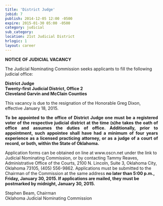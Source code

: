 ```yaml
---
title: 'District Judge'
jobid: 7
publish: 2014-12-05 12:00 -0500
expire: 2015-01-30 05:00 -0500
category: judicial
sub_category: 
location: 21st Judicial District
hrlogic: 1
layout: career
---
```

<div class="vacant"><div class="rup-head"><p class="centerText"><b>NOTICE OF JUDICIAL VACANCY</b></p><p>The Judicial Nominating Commission seeks applicants to fill the following judicial office:</p><p class="centerText"><strong>District Judge</strong><br><strong>Twenty-first Judicial District, Office 2</strong><br><strong>Cleveland Garvin and McClain Counties</strong></p></div><div class="rup-body"><p>This vacancy is due to the resignation of the Honorable Greg Dixon, effective January 18, 2015.</p><p class="innervacant" style="text-align: justify;"><strong>To be appointed to the office of District Judge one must be a registered voter of the respective judicial district at the time (s)he takes the oath of office and assumes the duties of office.  Additionally, prior to appointment, such appointee shall have had a minimum of four years experience as a licensed practicing attorney, or as a judge of a court of record, or both, within the State of Oklahoma.</strong></p><p>Application forms can be obtained on line at www.oscn.net  under the link to Judicial Nominating Commission, or by contacting Tammy Reaves, Administrative Office of the Courts, 2100 N. Lincoln, Suite 3, Oklahoma City, Oklahoma  73105, (405) 556-9862. Applications must be submitted to the Chairman of the Commission at the same address <strong>no later than 5:00 p.m., Friday, January 30, 2015. If applications are mailed, they must be postmarked by midnight, January 30, 2015.</strong></p><p class="centerText">Stephen Beam, Chairman<br>Oklahoma Judicial Nominating Commission</p></div></div>